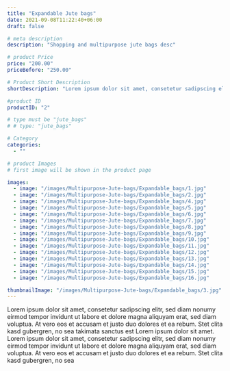 ```yaml
---
title: "Expandable Jute bags"
date: 2021-09-08T11:22:40+06:00
draft: false

# meta description
description: "Shopping and multipurpose jute bags desc"

# product Price
price: "200.00"
priceBefore: "250.00"

# Product Short Description
shortDescription: "Lorem ipsum dolor sit amet, consetetur sadipscing elitr, sed diam nonumy eirmod tempor invidunt ut"

#product ID
productID: "2"

# type must be "jute_bags"
# # type: "jute_bags"

# Category
categories:
  - ""

# product Images
# first image will be shown in the product page

images:
  - image: "/images/Multipurpose-Jute-bags/Expandable_bags/1.jpg"
  - image: "/images/Multipurpose-Jute-bags/Expandable_bags/2.jpg"
  - image: "/images/Multipurpose-Jute-bags/Expandable_bags/4.jpg"
  - image: "/images/Multipurpose-Jute-bags/Expandable_bags/5.jpg"
  - image: "/images/Multipurpose-Jute-bags/Expandable_bags/6.jpg"
  - image: "/images/Multipurpose-Jute-bags/Expandable_bags/7.jpg"
  - image: "/images/Multipurpose-Jute-bags/Expandable_bags/8.jpg"
  - image: "/images/Multipurpose-Jute-bags/Expandable_bags/9.jpg"
  - image: "/images/Multipurpose-Jute-bags/Expandable_bags/10.jpg"
  - image: "/images/Multipurpose-Jute-bags/Expandable_bags/11.jpg"
  - image: "/images/Multipurpose-Jute-bags/Expandable_bags/12.jpg"
  - image: "/images/Multipurpose-Jute-bags/Expandable_bags/13.jpg"
  - image: "/images/Multipurpose-Jute-bags/Expandable_bags/14.jpg"
  - image: "/images/Multipurpose-Jute-bags/Expandable_bags/15.jpg"
  - image: "/images/Multipurpose-Jute-bags/Expandable_bags/16.jpg"

thumbnailImage: "/images/Multipurpose-Jute-bags/Expandable_bags/3.jpg"
---
```


Lorem ipsum dolor sit amet, consetetur sadipscing elitr, sed diam nonumy eirmod tempor invidunt ut labore et dolore magna aliquyam erat, sed diam voluptua. At vero eos et accusam et justo duo dolores et ea rebum. Stet clita kasd gubergren, no sea takimata sanctus est Lorem ipsum dolor sit amet. Lorem ipsum dolor sit amet, consetetur sadipscing elitr, sed diam nonumy eirmod tempor invidunt ut labore et dolore magna aliquyam erat, sed diam voluptua. At vero eos et accusam et justo duo dolores et ea rebum. Stet clita kasd gubergren, no sea
